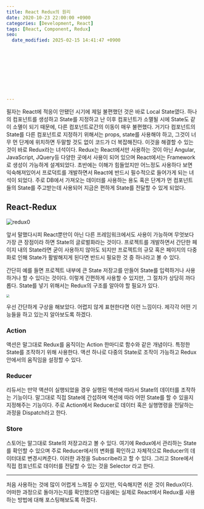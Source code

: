 ```yaml
---
title: React Redux의 원리
date: 2020-10-23 22:00:00 +0900
categories: [Development, React]
tags: [React, Component, Redux]
seo:
  date_modified: 2025-02-15 14:41:47 +0900










---
```


필자는 React에 적응이 안됐던 시기에 제일 불편했던 것은 바로 Local State였다. 하나의 컴포넌트를 생성하고 State를 지정하고 난 이후 컴포넌트가 소멸될 시에 State도 같이 소멸이 되기 때문에, 다른 컴포넌트로간의 이동이 매우 불편했다. 거기다 컴포넌트의 State를 다른 컴포넌트로 지정하기 위해서는 props, state를 사용해야 하고, 그것이 너무 먼 단계에 위치하면 두말할 것도 없이 코드가 더 복잡해진다. 이것을 해결할 수 있는 것이 바로 Redux라는 녀석이다. Redux는 React에서만 사용하는 것이 아닌 Angular, JavaScript, JQuery등 다양한 곳에서 사용이 되어 있으며 React에서는 Framework로 생성이 가능하게 설계되었다. 초반에는 이해가 힘들었지만 어느정도 사용하다 보면 익숙해져있어서 프로덕트를 개발하면서 React에 반드시 필수적으로 들어가게 되는 녀석이 되었다. 주로 DB에서 가져오는 데이터를 사용하는 용도 혹은 단계가 먼 컴포넌트들의 State를 주고받는데 사용되어 지금은 편하게 State를 전달할 수 있게 되었다. 

## React-Redux

![redux0](../../assets/img/2020_10_23_react_redux/redux0.png)

앞서 말했다시피 React뿐만이 아닌 다른 프레임워크에서도 사용이 가능하며 무엇보다 가장 큰 장점이라 하면 State의 글로벌화라는 것이다. 프로젝트를 개발하면서 간단한 페이지 내의 State라면 굳이 사용하지 않아도 되지만 프로젝트의 규모 혹은 페이지의 다중화로 인해 State가 활발해지게 된다면 반드시 필요한 것 중 하나라고 볼 수 있다. 

간단히 예를 들면 프로젝트 내부에 큰 State 저장고를 만들어 State를 입력하거나 사용하거나 할 수 있다는 것이다. 이렇게 간편하게 사용할 수 있지만, 그 절차가 상당히 까다롭다. State를 넣기 위해서는 Redux의 구조를 알아야 할 필요가 있다.

<img src="../../assets/img/2020_10_23_react_redux/redux1.png" style="zoom:50%;" />

우선 간단하게 구상을 해보았다. 어렵지 않게 표현한다면 이런 느낌이다. 제각각 어떤 기능들을 하고 있는지 알아보도록 하겠다.

### Action

액션은 말그대로 Redux를 움직이는 Action 한마디로 함수와 같은 개념이다. 특정한 State를 조작하기 위해 사용한다. 액션 하나로 다중의 State로 조작이 가능하고 Redux 안에서의 움직임을 설정할 수 있다. 

### Reducer

리듀서는 만약 액션이 실행되었을 경우 실행된 액션에 따라서 State의 데이터를 조작하는 기능이다. 말그대로 직접 State에 간섭하며 액션에 따라 어떤 State를 할 수 있을지 지정해주는 기능이다. 주로 Action에서 Reducer로 데이터 혹은 실행명령을 전달하는 과정을 Dispatch라고 한다.

### Store

스토어는 말그대로 State의 저장고라고 볼 수 있다. 여기에 Redux에서 관리하는 State를 확인할 수 있으며 주로 Reducer에서의 변화를 확인하고 자체적으로 Reducer의 데이터대로 변경시켜준다. 이러한 과정을 Subscribe라고 할 수 있다. 그리고 Store에서 직접 컴포넌트로 데이터를 전달할 수 있는 것을 Selector 라고 한다.

-----

처음 사용하는 것에 많이 어렵게 느껴질 수 있지만, 익숙해지면 쉬운 것이 Redux이다. 어떠한 과정으로 돌아가는지를 확인했으면 다음에는 실제로 React에서 Redux를 사용하는 방법에 대해 포스팅해보도록 하겠다. 